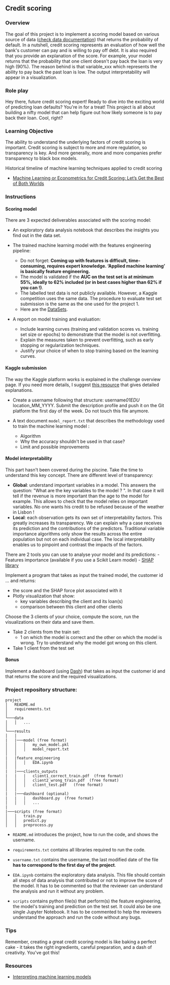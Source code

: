 ## Credit scoring

### Overview

The goal of this project is to implement a scoring model based on various source of data ([check data documentation](./readme_data.md)) that returns the probability of default. In a nutshell, credit scoring represents an evaluation of how well the bank's customer can pay and is willing to pay off debt. It is also required that you provide an explanation of the score. For example, your model returns that the probability that one client doesn't pay back the loan is very high (90%). The reason behind is that variable_xxx which represents the ability to pay back the past loan is low. The output interpretability will appear in a visualization.

### Role play

Hey there, future credit scoring expert! Ready to dive into the exciting world of predicting loan defaults? You're in for a treat! This project is all about building a nifty model that can help figure out how likely someone is to pay back their loan. Cool, right?

### Learning Objective

The ability to understand the underlying factors of credit scoring is important. Credit scoring is subject to more and more regulation, so transparency is key. And more generally, more and more companies prefer transparency to black box models.

Historical timeline of machine learning techniques applied to credit scoring

- [Machine Learning or Econometrics for Credit Scoring: Let’s Get the Best of Both Worlds](https://hal.archives-ouvertes.fr/hal-02507499v3/document)

### Instructions

#### Scoring model

There are 3 expected deliverables associated with the scoring model:

- An exploratory data analysis notebook that describes the insights you find out in the data set.
- The trained machine learning model with the features engineering pipeline:

  - Do not forget: **Coming up with features is difficult, time-consuming, requires expert knowledge. ‘Applied machine learning’ is basically feature engineering.**
  - The model is validated if the **AUC on the test set is at minimum 55%, ideally to 62% included (or in best cases higher than 62% if you can !)**.
  - The labelled test data is not publicly available. However, a Kaggle competition uses the same data. The procedure to evaluate test set submission is the same as the one used for the project 1.
  - Here are the [DataSets](https://assets.01-edu.org/ai-branch/project5/home-credit-default-risk.zip).

- A report on model training and evaluation:

  - Include learning curves (training and validation scores vs. training set size or epochs) to demonstrate that the model is not overfitting.
  - Explain the measures taken to prevent overfitting, such as early stopping or regularization techniques.
  - Justify your choice of when to stop training based on the learning curves.

#### Kaggle submission

The way the Kaggle platform works is explained in the challenge overview page. If you need more details, I suggest [this resource](https://towardsdatascience.com/getting-started-with-kaggle-f9138b35ae18) that gives detailed explanations.

- Create a username following that structure: username*01EDU* location_MM_YYYY. Submit the description profile and push it on the Git platform the first day of the week. Do not touch this file anymore.

- A text document `model_report.txt` that describes the methodology used to train the machine learning model :
  - Algorithm
  - Why the accuracy shouldn't be used in that case?
  - Limit and possible improvements

#### Model interpretability

This part hasn't been covered during the piscine. Take the time to understand this key concept.
There are different level of transparency:

- **Global**: understand important variables in a model. This answers the question: "What are the key variables to the model ? ". In that case it will tell if the revenue is more important than the age to the model for example. This allows to check that the model relies on important variables. No one wants his credit to be refused because of the weather in Lisbon !
- **Local**: each observation gets its own set of interpretability factors. This greatly increases its transparency. We can explain why a case receives its prediction and the contributions of the predictors. Traditional variable importance algorithms only show the results across the entire population but not on each individual case. The local interpretability enables us to pinpoint and contrast the impacts of the factors.

There are 2 tools you can use to analyse your model and its predictions: - Features importance (available if you use a Scikit Learn model) - [SHAP library](https://towardsdatascience.com/explain-your-model-with-the-shap-values-bc36aac4de3d)

Implement a program that takes as input the trained model, the customer id ... and returns:

- the score and the SHAP force plot associated with it
- Plotly visualization that show:
  - key variables describing the client and its loan(s)
  - comparison between this client and other clients

Choose the 3 clients of your choice, compute the score, run the visualizations on their data and save them.

- Take 2 clients from the train set:
  - 1 on which the model is correct and the other on which the model is wrong. Try to understand why the model got wrong on this client.
- Take 1 client from the test set

#### Bonus

Implement a dashboard (using [Dash](https://dash.plotly.com/)) that takes as input the customer id and that returns the score and the required visualizations.

### Project repository structure:

```
project
│   README.md
│   requirements.txt
│
└───data
│   │   ...
│
└───results
│   │
|   |───model (free format)
│   │   │   my_own_model.pkl
│   │   │   model_report.txt
│   │
|   |feature_engineering
│   │   │   EDA.ipynb
│   │
|   |───clients_outputs
|   |   |   client1_correct_train.pdf  (free format)
│   │   │   client2_wrong_train.pdf  (free format)
│   │   │   client_test.pdf   (free format)
│   │
|   |───dashboard (optional)
|   |   |   dashboard.py  (free format)
│   │   │   ...
|
|───scripts (free format)
│   │   train.py
│   │   predict.py
│   │   preprocess.py
```

- `README.md` introduces the project, how to run the code, and shows the username.
- `requirements.txt` contains all libraries required to run the code.
- `username.txt` contains the username, the last modified date of the file **has to correspond to the first day of the project**.
- `EDA.ipynb` contains the exploratory data analysis. This file should contain all steps of data analysis that contributed or not to improve the score of the model. It has to be commented so that the reviewer can understand the analysis and run it without any problem.

- `scripts` contains python file(s) that perform(s) the feature engineering, the model's training and prediction on the test set. It could also be one single Jupyter Notebook. It has to be commented to help the reviewers understand the approach and run the code without any bugs.

### Tips

Remember, creating a great credit scoring model is like baking a perfect cake - it takes the right ingredients, careful preparation, and a dash of creativity. You've got this!

### Resources

- [Interpreting machine learning models](https://towardsdatascience.com/interpretability-in-machine-learning-70c30694a05f)
